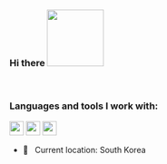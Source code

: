 ### Hi there <img src="https://media4.giphy.com/media/v1.Y2lkPTc5MGI3NjExYmN1a2xibzZ5YWYxeGJsbG10bzJlNmxvZTR4cWh1cWRvbGs2d29nbSZlcD12MV9pbnRlcm5hbF9naWZfYnlfaWQmY3Q9Zw/dzaUX7CAG0Ihi/giphy.gif" width=100px>
<br>

### Languages and tools I work with:
<code><img src="https://pngdownload.io/wp-content/uploads/2023/12/HTML5-Logo-PNG-Symbol-for-Web-Development-Transparent-jpg.webp" height="25"></code>
<code><img src="https://pngdownload.io/wp-content/uploads/2023/12/CSS-Logo-PNG-Symbol-for-Web-Development-Transparent-jpg.webp" height="25"></code>
<code><img src="https://www.freepnglogos.com/uploads/javascript-png/png-javascript-badge-picture-8.png" height="25"></code>
<br>
- 📍 &nbsp; Current location: South Korea
